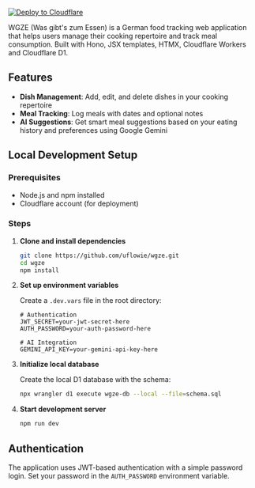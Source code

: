 [![Deploy to Cloudflare](https://deploy.workers.cloudflare.com/button)](https://deploy.workers.cloudflare.com/?url=https://github.com/uflowie/wgze)

WGZE (Was gibt's zum Essen) is a German food tracking web application that helps users manage their cooking repertoire and track meal consumption. Built with Hono, JSX templates, HTMX, Cloudflare Workers and Cloudflare D1.

## Features

- **Dish Management**: Add, edit, and delete dishes in your cooking repertoire
- **Meal Tracking**: Log meals with dates and optional notes
- **AI Suggestions**: Get smart meal suggestions based on your eating history and preferences using Google Gemini

## Local Development Setup

### Prerequisites

- Node.js and npm installed
- Cloudflare account (for deployment)

### Steps

1. **Clone and install dependencies**
   ```bash
   git clone https://github.com/uflowie/wgze.git
   cd wgze
   npm install
   ```

2. **Set up environment variables**
   
   Create a `.dev.vars` file in the root directory:
   ```
   # Authentication
   JWT_SECRET=your-jwt-secret-here
   AUTH_PASSWORD=your-auth-password-here

   # AI Integration
   GEMINI_API_KEY=your-gemini-api-key-here
   ```

3. **Initialize local database**
   
   Create the local D1 database with the schema:
   ```bash
   npx wrangler d1 execute wgze-db --local --file=schema.sql
   ```

4. **Start development server**
   ```bash
   npm run dev
   ```

## Authentication

The application uses JWT-based authentication with a simple password login. Set your password in the `AUTH_PASSWORD` environment variable.
